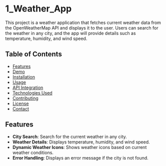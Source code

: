 # 1_Weather_App

This project is a weather application that fetches current weather data from the OpenWeatherMap API and displays it to the user. Users can search for the weather in any city, and the app will provide details such as temperature, humidity, and wind speed.

## Table of Contents

- [Features](#features)
- [Demo](#demo)
- [Installation](#installation)
- [Usage](#usage)
- [API Integration](#api-integration)
- [Technologies Used](#technologies-used)
- [Contributing](#contributing)
- [License](#license)
- [Contact](#contact)

## Features

- **City Search**: Search for the current weather in any city.
- **Weather Details**: Displays temperature, humidity, and wind speed.
- **Dynamic Weather Icons**: Shows weather icons based on current weather conditions.
- **Error Handling**: Displays an error message if the city is not found.
